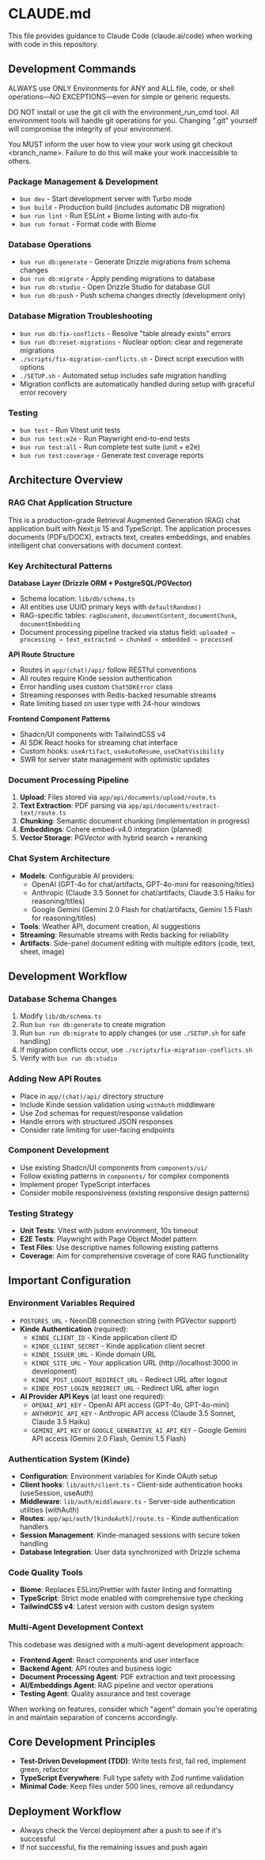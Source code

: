 # CLAUDE.md

This file provides guidance to Claude Code (claude.ai/code) when working with code in this repository.

## Development Commands
ALWAYS use ONLY Environments for ANY and ALL file, code, or shell operations—NO EXCEPTIONS—even for simple or generic requests.

DO NOT install or use the git cli with the environment_run_cmd tool. All environment tools will handle git operations for you. Changing ".git" yourself will compromise the integrity of your environment.

You MUST inform the user how to view your work using git checkout <branch_name>. Failure to do this will make your work inaccessible to others.

### Package Management & Development
- `bun dev` - Start development server with Turbo mode
- `bun build` - Production build (includes automatic DB migration)
- `bun run lint` - Run ESLint + Biome linting with auto-fix
- `bun run format` - Format code with Biome

### Database Operations
- `bun run db:generate` - Generate Drizzle migrations from schema changes
- `bun run db:migrate` - Apply pending migrations to database
- `bun run db:studio` - Open Drizzle Studio for database GUI
- `bun run db:push` - Push schema changes directly (development only)

### Database Migration Troubleshooting
- `bun run db:fix-conflicts` - Resolve "table already exists" errors
- `bun run db:reset-migrations` - Nuclear option: clear and regenerate migrations
- `./scripts/fix-migration-conflicts.sh` - Direct script execution with options
- `./SETUP.sh` - Automated setup includes safe migration handling
- Migration conflicts are automatically handled during setup with graceful error recovery

### Testing
- `bun test` - Run Vitest unit tests
- `bun run test:e2e` - Run Playwright end-to-end tests
- `bun run test:all` - Run complete test suite (unit + e2e)
- `bun run test:coverage` - Generate test coverage reports

## Architecture Overview

### RAG Chat Application Structure
This is a production-grade Retrieval Augmented Generation (RAG) chat application built with Next.js 15 and TypeScript. The application processes documents (PDFs/DOCX), extracts text, creates embeddings, and enables intelligent chat conversations with document context.

### Key Architectural Patterns

**Database Layer (Drizzle ORM + PostgreSQL/PGVector)**
- Schema location: `lib/db/schema.ts`
- All entities use UUID primary keys with `defaultRandom()`
- RAG-specific tables: `ragDocument`, `documentContent`, `documentChunk`, `documentEmbedding`
- Document processing pipeline tracked via status field: `uploaded → processing → text_extracted → chunked → embedded → processed`

**API Route Structure**
- Routes in `app/(chat)/api/` follow RESTful conventions
- All routes require Kinde session authentication
- Error handling uses custom `ChatSDKError` class
- Streaming responses with Redis-backed resumable streams
- Rate limiting based on user type with 24-hour windows

**Frontend Component Patterns**
- Shadcn/UI components with TailwindCSS v4
- AI SDK React hooks for streaming chat interface
- Custom hooks: `useArtifact`, `useAutoResume`, `useChatVisibility`
- SWR for server state management with optimistic updates

### Document Processing Pipeline
1. **Upload**: Files stored via `app/api/documents/upload/route.ts`
2. **Text Extraction**: PDF parsing via `app/api/documents/extract-text/route.ts`
3. **Chunking**: Semantic document chunking (implementation in progress)
4. **Embeddings**: Cohere embed-v4.0 integration (planned)
5. **Vector Storage**: PGVector with hybrid search + reranking

### Chat System Architecture
- **Models**: Configurable AI providers:
  - OpenAI (GPT-4o for chat/artifacts, GPT-4o-mini for reasoning/titles)
  - Anthropic (Claude 3.5 Sonnet for chat/artifacts, Claude 3.5 Haiku for reasoning/titles)
  - Google Gemini (Gemini 2.0 Flash for chat/artifacts, Gemini 1.5 Flash for reasoning/titles)
- **Tools**: Weather API, document creation, AI suggestions
- **Streaming**: Resumable streams with Redis backing for reliability
- **Artifacts**: Side-panel document editing with multiple editors (code, text, sheet, image)

## Development Workflow

### Database Schema Changes
1. Modify `lib/db/schema.ts`
2. Run `bun run db:generate` to create migration
3. Run `bun run db:migrate` to apply changes (or use `./SETUP.sh` for safe handling)
4. If migration conflicts occur, use `./scripts/fix-migration-conflicts.sh`
5. Verify with `bun run db:studio`

### Adding New API Routes
- Place in `app/(chat)/api/` directory structure
- Include Kinde session validation using `withAuth` middleware
- Use Zod schemas for request/response validation
- Handle errors with structured JSON responses
- Consider rate limiting for user-facing endpoints

### Component Development
- Use existing Shadcn/UI components from `components/ui/`
- Follow existing patterns in `components/` for complex components
- Implement proper TypeScript interfaces
- Consider mobile responsiveness (existing responsive design patterns)

### Testing Strategy
- **Unit Tests**: Vitest with jsdom environment, 10s timeout
- **E2E Tests**: Playwright with Page Object Model pattern
- **Test Files**: Use descriptive names following existing patterns
- **Coverage**: Aim for comprehensive coverage of core RAG functionality

## Important Configuration

### Environment Variables Required
- `POSTGRES_URL` - NeonDB connection string (with PGVector support)
- **Kinde Authentication** (required):
  - `KINDE_CLIENT_ID` - Kinde application client ID
  - `KINDE_CLIENT_SECRET` - Kinde application client secret
  - `KINDE_ISSUER_URL` - Kinde domain URL
  - `KINDE_SITE_URL` - Your application URL (http://localhost:3000 in development)
  - `KINDE_POST_LOGOUT_REDIRECT_URL` - Redirect URL after logout
  - `KINDE_POST_LOGIN_REDIRECT_URL` - Redirect URL after login
- **AI Provider API Keys** (at least one required):
  - `OPENAI_API_KEY` - OpenAI API access (GPT-4o, GPT-4o-mini)
  - `ANTHROPIC_API_KEY` - Anthropic API access (Claude 3.5 Sonnet, Claude 3.5 Haiku)
  - `GEMINI_API_KEY` or `GOOGLE_GENERATIVE_AI_API_KEY` - Google Gemini API access (Gemini 2.0 Flash, Gemini 1.5 Flash)

### Authentication System (Kinde)
- **Configuration**: Environment variables for Kinde OAuth setup
- **Client hooks**: `lib/auth/client.ts` - Client-side authentication hooks (useSession, useAuth)
- **Middleware**: `lib/auth/middleware.ts` - Server-side authentication utilities (withAuth)
- **Routes**: `app/api/auth/[kindeAuth]/route.ts` - Kinde authentication handlers
- **Session Management**: Kinde-managed sessions with secure token handling
- **Database Integration**: User data synchronized with Drizzle schema

### Code Quality Tools
- **Biome**: Replaces ESLint/Prettier with faster linting and formatting
- **TypeScript**: Strict mode enabled with comprehensive type checking
- **TailwindCSS v4**: Latest version with custom design system

### Multi-Agent Development Context
This codebase was designed with a multi-agent development approach:
- **Frontend Agent**: React components and user interface
- **Backend Agent**: API routes and business logic  
- **Document Processing Agent**: PDF extraction and text processing
- **AI/Embeddings Agent**: RAG pipeline and vector operations
- **Testing Agent**: Quality assurance and test coverage

When working on features, consider which "agent" domain you're operating in and maintain separation of concerns accordingly.

## Core Development Principles
- **Test-Driven Development (TDD)**: Write tests first, fail red, implement green, refactor
- **TypeScript Everywhere**: Full type safety with Zod runtime validation
- **Minimal Code**: Keep files under 500 lines, remove all redundancy

## Deployment Workflow
- Always check the Vercel deployment after a push to see if it's successful
- If not successful, fix the remaining issues and push again